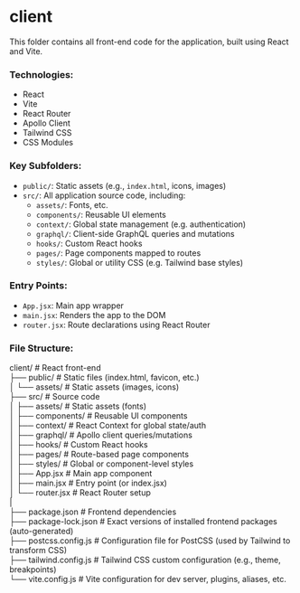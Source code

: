 # client
This folder contains all front-end code for the application, built using React and Vite.

### Technologies:
- React
- Vite
- React Router
- Apollo Client
- Tailwind CSS
- CSS Modules

### Key Subfolders:
- `public/`: Static assets (e.g., `index.html`, icons, images)
- `src/`: All application source code, including:
  - `assets/`: Fonts, etc.
  - `components/`: Reusable UI elements
  - `context/`: Global state management (e.g. authentication)
  - `graphql/`: Client-side GraphQL queries and mutations
  - `hooks/`: Custom React hooks
  - `pages/`: Page components mapped to routes
  - `styles/`: Global or utility CSS (e.g. Tailwind base styles)               

### Entry Points:
- `App.jsx`: Main app wrapper
- `main.jsx`: Renders the app to the DOM
- `router.jsx`: Route declarations using React Router

### File Structure:  
client/                           # React front-end    
  ├── public/                     # Static files (index.html, favicon, etc.)    
  │     └── assets/               # Static assets (images, icons)    
  ├── src/                        # Source code    
  │     ├── assets/               # Static assets (fonts)    
  │     ├── components/           # Reusable UI components    
  │     ├── context/              # React Context for global state/auth    
  │     ├── graphql/              # Apollo client queries/mutations    
  │     ├── hooks/                # Custom React hooks    
  │     ├── pages/                # Route-based page components    
  │     ├── styles/               # Global or component-level styles    
  │     ├── App.jsx               # Main app component    
  │     ├── main.jsx              # Entry point (or index.jsx)    
  │     └── router.jsx            # React Router setup    
  |  
  ├── package.json                # Frontend dependencies    
  ├── package-lock.json           # Exact versions of installed frontend packages (auto-generated)    
  ├── postcss.config.js           # Configuration file for PostCSS (used by Tailwind to transform CSS)    
  ├── tailwind.config.js          # Tailwind CSS custom configuration (e.g., theme, breakpoints)   
  └── vite.config.js              # Vite configuration for dev server, plugins, aliases, etc.  
